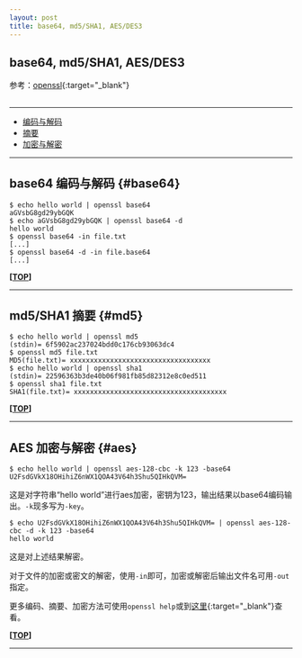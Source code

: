 ```yaml
---
layout: post
title: base64, md5/SHA1, AES/DES3
---
```

## base64, md5/SHA1, AES/DES3

参考：[openssl][ref1]{:target="_blank"}

[ref1]:https://www.openssl.org/docs/apps/openssl.html

<h2 id="top"></h2>

***

*   [编码与解码](#base64)
*   [摘要](#md5)
*   [加密与解密](#aes)

***

## base64 编码与解码 {#base64}

    $ echo hello world | openssl base64
    aGVsbG8gd29ybGQK
    $ echo aGVsbG8gd29ybGQK | openssl base64 -d
    hello world
    $ openssl base64 -in file.txt
    [...]
    $ openssl base64 -d -in file.base64
    [...]

**[[TOP](#top)]**

***

## md5/SHA1 摘要 {#md5}

    $ echo hello world | openssl md5
    (stdin)= 6f5902ac237024bdd0c176cb93063dc4
    $ openssl md5 file.txt
    MD5(file.txt)= xxxxxxxxxxxxxxxxxxxxxxxxxxxxxxxxxxx
    $ echo hello world | openssl sha1
    (stdin)= 22596363b3de40b06f981fb85d82312e8c0ed511
    $ openssl sha1 file.txt
    SHA1(file.txt)= xxxxxxxxxxxxxxxxxxxxxxxxxxxxxxxxxxxxxx
    
**[[TOP](#top)]**

***

## AES 加密与解密 {#aes}

    $ echo hello world | openssl aes-128-cbc -k 123 -base64
    U2FsdGVkX18OHihiZ6nWX1QOA43V64h3Shu5QIHkQVM=

这是对字符串“hello world”进行aes加密，密钥为123，输出结果以base64编码输出。`-k`现多写为`-key`。

    $ echo U2FsdGVkX18OHihiZ6nWX1QOA43V64h3Shu5QIHkQVM= | openssl aes-128-cbc -d -k 123 -base64
    hello world

这是对上述结果解密。

对于文件的加密或密文的解密，使用`-in`即可，加密或解密后输出文件名可用`-out`指定。
    
更多编码、摘要、加密方法可使用`openssl help`或到[这里](https://www.openssl.org/docs/apps/openssl.html#STANDARD-COMMANDS){:target="_blank"}查看。
    
**[[TOP](#top)]**

***
